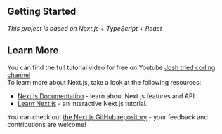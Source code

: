 ## Getting Started

_This project is based on Next.js + TypeScript + React_

## Learn More

You can find the full tutorial video for free on Youtube [Josh tried coding channel](https://www.youtube.com/watch?v=06g6YJ6JCJU&list=PLtDsuMoGvRpiPPiRVlDaVBuzHBCMfh5nH&index=2)
<br/>
To learn more about Next.js, take a look at the following resources:

- [Next.js Documentation](https://nextjs.org/docs) - learn about Next.js features and API.
- [Learn Next.js](https://nextjs.org/learn) - an interactive Next.js tutorial.

You can check out [the Next.js GitHub repository](https://github.com/vercel/next.js/) - your feedback and contributions are welcome!
